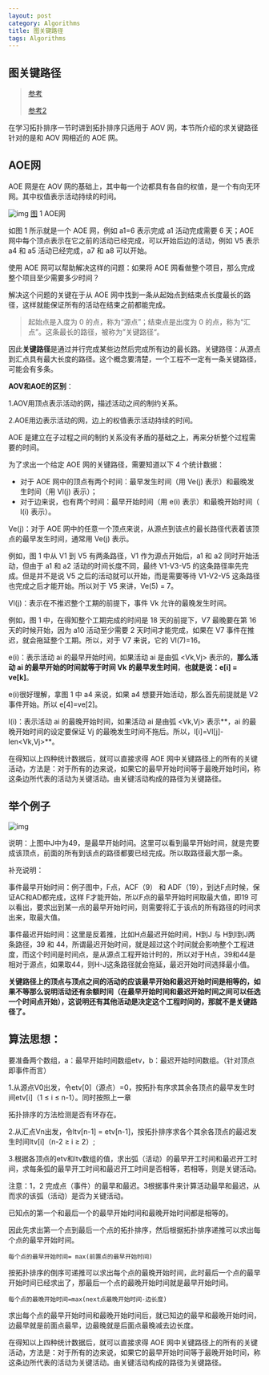 ```yaml
---
layout: post
category: Algorithms
title: 图关键路径
tags: Algorithms
---
```


## 图关键路径

> [参考](https://www.cnblogs.com/jsgnadsj/p/3432820.html)
>
> [参考2](http://data.biancheng.net/view/44.html)

在学习拓扑排序一节时讲到拓扑排序只适用于 AOV 网，本节所介绍的求关键路径针对的是和 AOV 网相近的 AOE 网。

## AOE网

AOE 网是在 AOV 网的基础上，其中每一个边都具有各自的权值，是一个有向无环网。其中权值表示活动持续的时间。

![img](https://cdn.jsdelivr.net/gh/mafulong/mdPic@v1/v1/190.png)
[图](http://data.biancheng.net/view/200.html) 1 AOE网
 

如图 1 所示就是一个 AOE 网，例如 a1=6 表示完成 a1 活动完成需要 6 天；AOE 网中每个顶点表示在它之前的活动已经完成，可以开始后边的活动，例如 V5 表示 a4 和 a5 活动已经完成，a7 和 a8 可以开始。

使用 AOE 网可以帮助解决这样的问题：如果将 AOE 网看做整个项目，那么完成整个项目至少需要多少时间？

解决这个问题的关键在于从 AOE 网中找到一条从起始点到结束点长度最长的路径，这样就能保证所有的活动在结束之前都能完成。

> 起始点是入度为 0 的点，称为“源点”；结束点是出度为 0 的点，称为“汇点”。这条最长的路径，被称为”关键路径“。



因此**关键路径**是通过并行完成某些边然后完成所有边的最长路。关键路径：从源点到汇点具有最大长度的路径。这个概念要清楚，一个工程不一定有一条关键路径，可能会有多条。

 

**AOV和AOE的区别**：

1.AOV用顶点表示活动的网，描述活动之间的制约关系。

2.AOE用边表示活动的网，边上的权值表示活动持续的时间。

AOE 是建立在子过程之间的制约关系没有矛盾的基础之上，再来分析整个过程需要的时间。





为了求出一个给定 AOE 网的关键路径，需要知道以下 4 个统计数据：

- 对于 AOE 网中的顶点有两个时间：最早发生时间（用 Ve(j) 表示）和最晚发生时间（用 Vl(j) 表示）；
- 对于边来说，也有两个时间：最早开始时间（用 e(i) 表示）和最晚开始时间（ l(i) 表示）。


Ve(j)：对于 AOE 网中的任意一个顶点来说，从源点到该点的最长路径代表着该顶点的最早发生时间，通常用 Ve(j) 表示。

例如，图 1 中从 V1 到 V5 有两条路径，V1 作为源点开始后，a1 和 a2 同时开始活动，但由于 a1 和 a2 活动的时间长度不同，最终 V1-V3-V5 的这条路径率先完成。但是并不是说 V5 之后的活动就可以开始，而是需要等待 V1-V2-V5 这条路径也完成之后才能开始。所以对于 V5 来讲，Ve(5) = 7。


Vl(j)：表示在不推迟整个工期的前提下，事件 Vk 允许的最晚发生时间。

例如，图 1 中，在得知整个工期完成的时间是 18 天的前提下，V7 最晚要在第 16 天的时候开始，因为 a10 活动至少需要 2 天时间才能完成，如果在 V7 事件在推迟，就会拖延整个工期。所以，对于 V7 来说，它的 Vl(7)=16。


e(i)：表示活动 ai 的最早开始时间，如果活动 ai 是由弧 <Vk,Vj> 表示的，**那么活动 ai 的最早开始的时间就等于时间 Vk 的最早发生时间**，**也就是说：e[i] = ve[k]**。

e(i)很好理解，拿图 1 中 a4 来说，如果 a4 想要开始活动，那么首先前提就是 V2 事件开始。所以 e[4]=ve[2]。


l(i)：表示活动 ai 的最晚开始时间，如果活动 ai 是由弧 <Vk,Vj> 表示**，ai 的最晚开始时间的设定要保证 Vj 的最晚发生时间不拖后。所以，l[i]=Vl[j]-len<Vk,Vj>**。

在得知以上四种统计数据后，就可以直接求得 AOE 网中关键路径上的所有的关键活动，方法是：对于所有的边来说，如果它的最早开始时间等于最晚开始时间，称这条边所代表的活动为关键活动。由关键活动构成的路径为关键路径。



 

## 举个例子

![img](https://cdn.jsdelivr.net/gh/mafulong/mdPic@v1/v1/104.png)

说明：上图中J中为49，是最早开始时间。这里可以看到最早开始时间，就是完要成该顶点，前面的所有到该点的路径都要已经完成。所以取路径最大那一条。

补充说明：

事件最早开始时间：例子图中，F点，ACF（9） 和 ADF（19），到达F点时候，保证AC和AD都完成，这样 F才能开始，所以F点的最早开始时间取最大值，即19    可以看出，要求出到某一点的最早开始时间，则需要将汇于该点的所有路径的时间求出来，取最大值。

事件最迟开始时间：这里是反着推，比如H点最迟开始时间，H到J 与 H到I到J两条路径，39 和 44，所谓最迟开始时间，就是超过这个时间就会影响整个工程进度，而这个时间是时间点，是从源点工程开始计时的，所以对于H点，39和44是相对于源点，如果取44，则H-J这条路径就会拖延，最迟开始时间选择最小值。



**关键路径上的顶点与顶点之间的活动的应该最早开始和最迟开始时间是相等的，如果不等那么说明活动还有余额时间（在最早开始时间和最迟开始时间之间可以任选一个时间点开始），这说明还有其他活动是决定这个工程时间的，那就不是关键路径了。**



## 算法思想：

要准备两个数组，a：最早开始时间数组etv，b：最迟开始时间数组。（针对顶点即事件而言）

1.从源点V0出发，令etv[0]（源点）=0，按拓扑有序求其余各顶点的最早发生时间etv[i]（1 ≤ i ≤ n-1）。同时按照上一章

拓扑排序的方法检测是否有环存在。

2.从汇点Vn出发，令ltv[n-1] = etv[n-1]，按拓扑排序求各个其余各顶点的最迟发生时间ltv[i]（n-2 ≥ i ≥ 2）;

3.根据各顶点的etv和ltv数组的值，求出弧（活动）的最早开工时间和最迟开工时间，求每条弧的最早开工时间和最迟开工时间是否相等，若相等，则是关键活动。

注意：1，2 完成点（事件）的最早和最迟。3根据事件来计算活动最早和最迟，从而求的该弧（活动）是否为关键活动。



已知点的第一个和最后一个的最早开始时间和最晚开始时间都是相等的。

因此先求出第一个点到最后一个点的拓扑排序，然后根据拓扑排序递推可以求出每个点的最早开始时间。

```
每个点的最早开始时间= max(前置点的最早开始时间)
```

按拓扑排序的倒序可递推可以求出每个点的最晚开始时间，此时最后一个点的最早开始时间已经求出了，那最后一个点的最晚开始时间就是最早开始时间。

```
每个点的最晚开始时间=max(next点最晚开始时间-边长度)
```

求出每个点的最早开始时间和最晚开始时间后，就已知边的最早和最晚开始时间， 边最早就是前面点最早，边最晚就是后面点最晚减去边长度。

在得知以上四种统计数据后，就可以直接求得 AOE 网中关键路径上的所有的关键活动，方法是：对于所有的边来说，如果它的最早开始时间等于最晚开始时间，称这条边所代表的活动为关键活动。由关键活动构成的路径为关键路径。